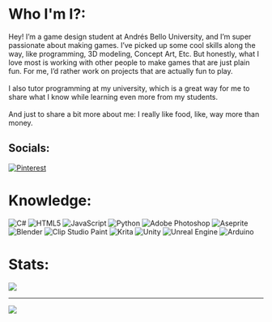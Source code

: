 # Who I'm I?:
Hey! I’m a game design student at Andrés Bello University, and I’m super passionate about making games. I’ve picked up some cool skills along the way, like programming, 3D modeling, Concept Art, Etc. But honestly, what I love most is working with other people to make games that are just plain fun. For me, I’d rather work on projects that are actually fun to play.<br><br>I also tutor programming at my university, which is a great way for me to share what I know while learning even more from my students.<br><br>And just to share a bit more about me: I really like food, like, way more than money.


## Socials:
[![Pinterest](https://img.shields.io/badge/Pinterest-%23E60023.svg?logo=Pinterest&logoColor=white)](https://pinterest.com/A74x_na) 

# Knowledge:
![C#](https://img.shields.io/badge/c%23-%23239120.svg?style=for-the-badge&logo=csharp&logoColor=white) ![HTML5](https://img.shields.io/badge/html5-%23E34F26.svg?style=for-the-badge&logo=html5&logoColor=white) ![JavaScript](https://img.shields.io/badge/javascript-%23323330.svg?style=for-the-badge&logo=javascript&logoColor=%23F7DF1E) ![Python](https://img.shields.io/badge/python-3670A0?style=for-the-badge&logo=python&logoColor=ffdd54) ![Adobe Photoshop](https://img.shields.io/badge/adobe%20photoshop-%2331A8FF.svg?style=for-the-badge&logo=adobe%20photoshop&logoColor=white) ![Aseprite](https://img.shields.io/badge/Aseprite-FFFFFF?style=for-the-badge&logo=Aseprite&logoColor=#7D929E) ![Blender](https://img.shields.io/badge/blender-%23F5792A.svg?style=for-the-badge&logo=blender&logoColor=white) ![Clip Studio Paint](https://img.shields.io/badge/ClipStudioPaint-%23CFD3D3.svg?style=for-the-badge&logo=ClipStudioPaint&logoColor=white) ![Krita](https://img.shields.io/badge/Krita-203759?style=for-the-badge&logo=krita&logoColor=EEF37B) ![Unity](https://img.shields.io/badge/unity-%23000000.svg?style=for-the-badge&logo=unity&logoColor=white) ![Unreal Engine](https://img.shields.io/badge/unrealengine-%23313131.svg?style=for-the-badge&logo=unrealengine&logoColor=white) ![Arduino](https://img.shields.io/badge/-Arduino-00979D?style=for-the-badge&logo=Arduino&logoColor=white)
# Stats:
![](https://github-readme-streak-stats.herokuapp.com/?user=Punky12868&theme=dark&hide_border=true)<br/>

---
[![](https://visitcount.itsvg.in/api?id=PUNKKY&icon=0&color=10)](https://visitcount.itsvg.in)
